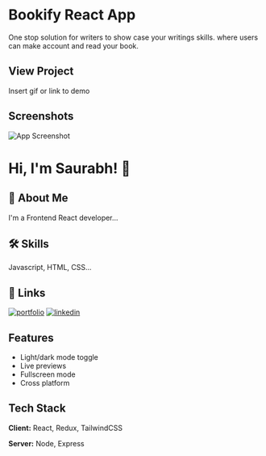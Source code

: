
# Bookify React App

One stop solution for writers to show case your writings skills. where users can make account and read your book. 


## View Project

Insert gif or link to demo


## Screenshots

![App Screenshot](https://via.placeholder.com/468x300?text=App+Screenshot+Here)


# Hi, I'm Saurabh! 👋


## 🚀 About Me
I'm a Frontend React developer...


## 🛠 Skills
Javascript, HTML, CSS...


## 🔗 Links
[![portfolio](https://img.shields.io/badge/my_portfolio-000?style=for-the-badge&logo=ko-fi&logoColor=white)](https://saurabhkushwaha.netlify.app/)
[![linkedin](https://img.shields.io/badge/linkedin-0A66C2?style=for-the-badge&logo=linkedin&logoColor=white)](www.linkedin.com/in/saurabhkushwaha9889)



## Features

- Light/dark mode toggle
- Live previews
- Fullscreen mode
- Cross platform


## Tech Stack

**Client:** React, Redux, TailwindCSS

**Server:** Node, Express

